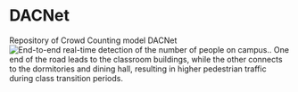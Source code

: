 # DACNet
Repository of Crowd Counting model DACNet
![End-to-end real-time detection of the number of people on campus.. One end of the road leads to the classroom buildings, while the other connects to the dormitories and dining hall, resulting in higher pedestrian traffic during class transition periods.](https://github.com/SCNU-RISLAB/DACNet/blob/main/%E6%97%A0%E6%A0%87%E9%A2%98%E8%A7%86%E9%A2%91%E2%80%94%E2%80%94%E4%BD%BF%E7%94%A8Clipchamp%E5%88%B6%E4%BD%9C.gif)
